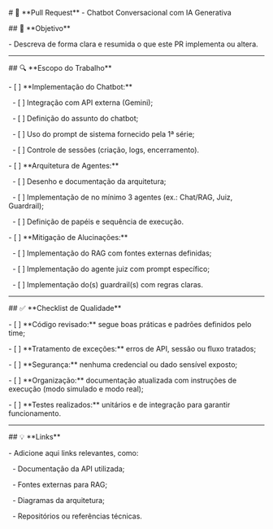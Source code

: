 \# 💬 \*\*Pull Request\*\* - Chatbot Conversacional com IA Generativa



\## 📄 \*\*Objetivo\*\*

\- Descreva de forma clara e resumida o que este PR implementa ou altera.



---



\## 🔍 \*\*Escopo do Trabalho\*\*

\- \[ ] \*\*Implementação do Chatbot:\*\*  

&nbsp; - \[ ] Integração com API externa (Gemini);  

&nbsp; - \[ ] Definição do assunto do chatbot;  

&nbsp; - \[ ] Uso do prompt de sistema fornecido pela 1ª série;  

&nbsp; - \[ ] Controle de sessões (criação, logs, encerramento).



\- \[ ] \*\*Arquitetura de Agentes:\*\*  

&nbsp; - \[ ] Desenho e documentação da arquitetura;  

&nbsp; - \[ ] Implementação de no mínimo 3 agentes (ex.: Chat/RAG, Juiz, Guardrail);  

&nbsp; - \[ ] Definição de papéis e sequência de execução.



\- \[ ] \*\*Mitigação de Alucinações:\*\*  

&nbsp; - \[ ] Implementação do RAG com fontes externas definidas;  

&nbsp; - \[ ] Implementação do agente juiz com prompt específico;  

&nbsp; - \[ ] Implementação do(s) guardrail(s) com regras claras.



---



\## ✅ \*\*Checklist de Qualidade\*\*

\- \[ ] \*\*Código revisado:\*\* segue boas práticas e padrões definidos pelo time;  

\- \[ ] \*\*Tratamento de exceções:\*\* erros de API, sessão ou fluxo tratados;  

\- \[ ] \*\*Segurança:\*\* nenhuma credencial ou dado sensível exposto;  

\- \[ ] \*\*Organização:\*\* documentação atualizada com instruções de execução (modo simulado e modo real);  

\- \[ ] \*\*Testes realizados:\*\* unitários e de integração para garantir funcionamento.



---



\## 💡 \*\*Links\*\*

\- Adicione aqui links relevantes, como:

&nbsp; - Documentação da API utilizada;  

&nbsp; - Fontes externas para RAG;  

&nbsp; - Diagramas da arquitetura;  

&nbsp; - Repositórios ou referências técnicas.
